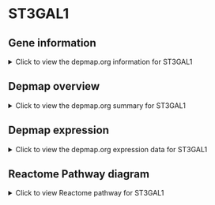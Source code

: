 <h1>ST3GAL1</h1>

<h2>Gene information</h2>
<details>
  <summary>Click to view the depmap.org information for ST3GAL1</summary>
  <iframe src="https://depmap.org/portal/gene/ST3GAL1?tab=about" style="border:none;width:100%;height:800px"></iframe>
</details>

<h2>Depmap overview</h2>
<details>
  <summary>Click to view the depmap.org summary for ST3GAL1</summary>
  <iframe src="https://depmap.org/portal/gene/ST3GAL1?tab=overview" style="border:none;width:100%;height:800px"></iframe>
</details>

<h2>Depmap expression</h2>
<details>
  <summary>Click to view the depmap.org expression data for ST3GAL1</summary>
  <iframe src="https://depmap.org/portal/gene/ST3GAL1?tab=characterization" style="border:none;width:100%;height:800px"></iframe>
</details>



<h2>Reactome Pathway diagram</h2>
<details>
  <summary>Click to view Reactome pathway for ST3GAL1</summary>
  <p>Termination of O-glycan biosynthesis</p>
  <iframe src="https://reactome.org/PathwayBrowser/#/R-HSA-977068" style="border:none;width:100%;height:800px"></iframe>
</details>



